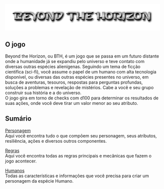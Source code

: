![A.N.E](./images/bth_logo.png)

## O jogo
Beyond the Horizon, ou BTH, é um jogo que se passa em um futuro distante onde a humanidade já se expandiu pelo universo e teve contato com diversas outras espécies alienígenas. Seguindo um tema de ficção científica (sci-fi), você assume o papel de um humano com alta tecnologia disponível, ou diversas das outras espécies presentes no universo, em busca de aventuras, tesouros, respostas para perguntas profundas, soluções a problemas e revelação de mistérios. Cabe a você e seu grupo construir sua história e a do universo.  
O jogo gira em torno de checks com d100 para determinar os resultados de suas ações, onde você deve tirar um valor menor ao seu atributo.

## Sumário

[Personagem](./character/index.md)  
Aqui você encontra tudo o que compõem seu personagem, seus atributos, resiliência, ações e diversos outros componentes.

[Regras](./rules/index.md)  
Aqui você encontra todas as regras principais e mecânicas que fazem o jogo acontecer.  

[Humanos](./species/human/index.md)  
Todas as características e informações que você precisa para criar um personagem da espécie Humano.  

